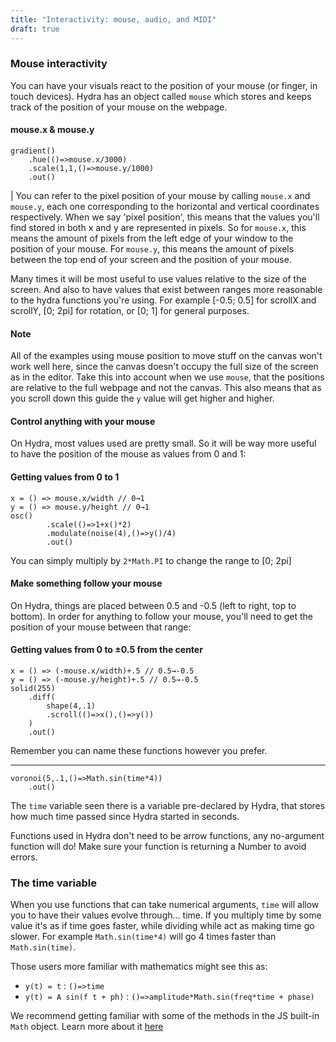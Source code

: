 ```yaml
---
title: "Interactivity: mouse, audio, and MIDI"
draft: true
---
```


### Mouse interactivity

You can have your visuals react to the position of your mouse (or finger, in touch devices). Hydra has an object called `mouse` which stores and keeps track of the position of your mouse on the webpage.

#### mouse.x & mouse.y

```hydra
gradient()
	.hue(()=>mouse.x/3000)
	.scale(1,1,()=>mouse.y/1000)
	.out()
```
|
You can refer to the pixel position of your mouse by calling `mouse.x` and `mouse.y`, each one corresponding to the horizontal and vertical coordinates respectively. When we say 'pixel position', this means that the values you'll find stored in both x and y are represented in pixels. So for `mouse.x`, this means the amount of pixels from the left edge of your window to the position of your mouse. For `mouse.y`, this means the amount of pixels between the top end of your screen and the position of your mouse.

Many times it will be most useful to use values relative to the size of the screen. And also to have values that exist between ranges more reasonable to the hydra functions you're using. For example [-0.5; 0.5] for scrollX and scrollY, [0; 2pi] for rotation, or [0; 1] for general purposes.

#### Note

All of the examples using mouse position to move stuff on the canvas won't work well here, since the canvas doesn't occupy the full size of the screen as in the editor. Take this into account when we use `mouse`, that the positions are relative to the full webpage and not the canvas. This also means that as you scroll down this guide the `y` value will get higher and higher.

#### Control anything with your mouse

On Hydra, most values used are pretty small. So it will be way more useful to have the position of the mouse as values from 0 and 1:

#### Getting values from 0 to 1

```hydra
x = () => mouse.x/width // 0→1
y = () => mouse.y/height // 0→1
osc()
        .scale(()=>1+x()*2)
        .modulate(noise(4),()=>y()/4)
        .out()
```

You can simply multiply by `2*Math.PI` to change the range to [0; 2pi]

#### Make something follow your mouse

On Hydra, things are placed between 0.5 and -0.5 (left to right, top to bottom). In order for anything to follow your mouse, you'll need to get the position of your mouse between that range:

#### Getting values from 0 to ±0.5 from the center

```hydra
x = () => (-mouse.x/width)+.5 // 0.5→-0.5
y = () => (-mouse.y/height)+.5 // 0.5→-0.5
solid(255)
    .diff(
        shape(4,.1)
        .scroll(()=>x(),()=>y())
    )
    .out()
```

Remember you can name these functions however you prefer.

---


```hydra
voronoi(5,.1,()=>Math.sin(time*4))
	.out()
```

The `time` variable seen there is a variable pre-declared by Hydra, that stores how much time passed since Hydra started in seconds.

Functions used in Hydra don't need to be arrow functions, any no-argument function will do! Make sure your function is returning a Number to avoid errors.

### The time variable

When you use functions that can take numerical arguments, `time` will allow you to have their values evolve through... time. If you multiply time by some value it's as if time goes faster, while dividing while act as making time go slower. For example `Math.sin(time*4)` will go 4 times faster than `Math.sin(time)`.

Those users more familiar with mathematics might see this as:

* `y(t) = t` : `()=>time`
* `y(t) = A sin(f t + ph)` : `()=>amplitude*Math.sin(freq*time + phase)`

We recommend getting familiar with some of the methods in the JS built-in `Math` object. Learn more about it [here](https://developer.mozilla.org/en-US/docs/Web/JavaScript/Reference/Global_Objects/Math)


